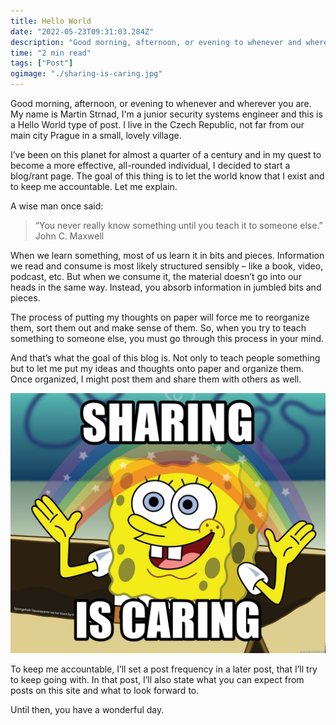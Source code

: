 ```yaml
---
title: Hello World
date: "2022-05-23T09:31:03.284Z"
description: "Good morning, afternoon, or evening to whenever and wherever you are. My name is Martin Strnad, I'm a junior security systems engineer and this is a Hello World type of post. I live in ..."
time: "2 min read"
tags: ["Post"]
ogimage: "./sharing-is-caring.jpg"
---
```


Good morning, afternoon, or evening to whenever and wherever you are. My name is Martin Strnad, I'm a junior security systems engineer and this is a Hello World type of post. I live in the Czech Republic, not far from our main city Prague in a small, lovely village.

I’ve been on this planet for almost a quarter of a century and in my quest to become a more effective, all-rounded individual, I decided to start a blog/rant page. The goal of this thing is to let the world know that I exist and to keep me accountable. Let me explain.

A wise man once said: 
> “You never really know something until you teach it to someone else.” John C. Maxwell

When we learn something, most of us learn it in bits and pieces. Information we read and consume is most likely structured sensibly – like a book, video, podcast, etc. But when we consume it, the material doesn’t go into our heads in the same way. Instead, you absorb information in jumbled bits and pieces.

The process of putting my thoughts on paper will force me to reorganize them, sort them out and make sense of them. So, when you try to teach something to someone else, you must go through this process in your mind.

And that’s what the goal of this blog is. Not only to teach people something but to let me put my ideas and thoughts onto paper and organize them. Once organized, I might post them and share them with others as well.

![Sharing is caring picture](sharing-is-caring.jpg)

To keep me accountable, I’ll set a post frequency in a later post, that I’ll try to keep going with. In that post, I’ll also state what you can expect from posts on this site and what to look forward to. 

Until then, you have a wonderful day.